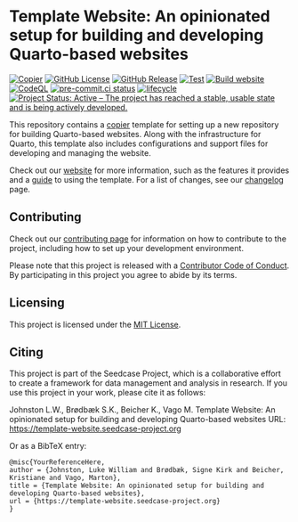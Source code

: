 

# Template Website: An opinionated setup for building and developing Quarto-based websites

<!-- TODO: Include DOI after uploading -->

[![Copier](https://img.shields.io/endpoint?url=https://raw.githubusercontent.com/copier-org/copier/master/img/badge/badge-grayscale-inverted-border-teal.json?raw=true)](https://github.com/copier-org/copier)
[![GitHub
License](https://img.shields.io/github/license/seedcase-project/template-website.svg)](https://github.com/seedcase-project/template-website/blob/main/LICENSE.md)
[![GitHub
Release](https://img.shields.io/github/v/release/seedcase-project/template-website.svg)](https://github.com/seedcase-project/template-website/releases/latest)
[![Test](https://github.com/seedcase-project/template-website/actions/workflows/test.yml/badge.svg)](https://github.com/seedcase-project/template-website/actions/workflows/test.yml)
[![Build
website](https://github.com/seedcase-project/template-website/actions/workflows/build-website.yml/badge.svg)](https://github.com/seedcase-project/template-website/actions/workflows/build-website.yml)
[![CodeQL](https://github.com/seedcase-project/template-website/actions/workflows/github-code-scanning/codeql/badge.svg?branch=main)](https://github.com/seedcase-project/template-website/actions/workflows/github-code-scanning/codeql)
[![pre-commit.ci
status](https://results.pre-commit.ci/badge/github/seedcase-project/template-website/main.svg)](https://results.pre-commit.ci/latest/github/seedcase-project/template-website/main)
[![lifecycle](https://lifecycle.r-lib.org/articles/figures/lifecycle-experimental.svg)](https://lifecycle.r-lib.org/articles/stages.html#experimental)
[![Project Status: Active – The project has reached a stable, usable
state and is being actively
developed.](https://www.repostatus.org/badges/latest/active.svg)](https://www.repostatus.org/#active)

This repository contains a [copier](https://copier.readthedocs.io/)
template for setting up a new repository for building Quarto-based
websites. Along with the infrastructure for Quarto, this template also
includes configurations and support files for developing and managing
the website.

Check out our [website](https://template-website.seedcase-project.org/)
for more information, such as the features it provides and a
[guide](https://template-website.seedcase-project.org/docs/guide/) to
using the template. For a list of changes, see our
[changelog](https://template-website.seedcase-project.org/docs/releases/)
page.

## Contributing

Check out our [contributing
page](https://template-website.seedcase-project.org/contributing/) for
information on how to contribute to the project, including how to set up
your development environment.

Please note that this project is released with a [Contributor Code of
Conduct](https://github.com/seedcase-project/.github/blob/main/CODE_OF_CONDUCT.md).
By participating in this project you agree to abide by its terms.

## Licensing

This project is licensed under the [MIT
License](https://github.com/seedcase-project/template-website/blob/main/LICENSE.md).

## Citing

This project is part of the Seedcase Project, which is a collaborative
effort to create a framework for data management and analysis in
research. If you use this project in your work, please cite it as
follows:

Johnston L.W., Brødbæk S.K., Beicher K., Vago M. Template Website: An
opinionated setup for building and developing Quarto-based websites URL:
https://template-website.seedcase-project.org

Or as a BibTeX entry:

    @misc{YourReferenceHere,
    author = {Johnston, Luke William and Brødbæk, Signe Kirk and Beicher, Kristiane and Vago, Marton},
    title = {Template Website: An opinionated setup for building and developing Quarto-based websites},
    url = {https://template-website.seedcase-project.org}
    }
